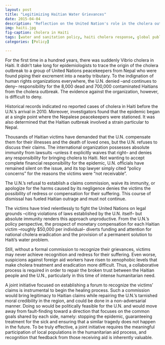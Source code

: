 ```yaml
---
layout: post
title: "Legitimizing Haitian Water Grievances"
date: 2015-04-04
description: "Reflection on the United Nation's role in the cholera outbreak in Haiti."
img: haiti.jpg
fig-caption: cholera in Haiti
tags: [water and sanitation policy, haiti cholera response, global public health, writing sample]
categories: [Policy]

---
```


For the first time in a hundred years, there was suddenly Vibrio cholera in Haiti. It didn’t take long for epidemiologists to trace the origin of the cholera outbreak to a group of United Nations peacekeepers from Nepal who were found piping their excrement into a nearby tributary. To the indignation of human rights organizations everywhere, the U.N. denied –and continues to deny– responsibility for the 8,000 dead and 700,000 contaminated Haitians from the cholera outbreak. The evidence against the organization, however, is difficult to deny.

Historical records indicated no reported cases of cholera in Haiti before the U.N.’s arrival in 2010. Moreover, investigators found that the epidemic began at a single point where the Nepalese peacekeepers were stationed. It was also determined that the Haitian outbreak involved a strain particular to Nepal.

Thousands of Haitian victims have demanded that the U.N. compensate them for their illnesses and the death of loved ones, but the U.N. refuses to discuss their claims. The international organization possesses absolute immunity from lawsuits –unless it explicitly waives that right– and denies any responsibility for bringing cholera to Haiti. Not wanting to accept complete financial responsibility for the epidemic, U.N. officials have remained silent on the issue, and its top lawyer simply cited “policy concerns” for the reasons the victims were “not receivable”.

The U.N.’s refusal to establish a claims commission, waive its immunity, or apologize for the harms caused by its negligence denies the victims the possibility of redress or compensation for their suffering. This course of dismissal has fueled Haitian outrage and must not continue.

The victims have tried relentlessly to fight the United Nations on legal grounds –citing violations of laws established by the U.N. itself– but absolute immunity renders this approach unproductive. From the U.N.’s policy perspective, the prospect of monetary compensation for each Haitian victim –roughly $50,000 per individual– diverts funding and attention for national cholera eradication and the provision of a permanent solution to Haiti’s water problem.

Still, without a formal commission to recognize their grievances, victims may never achieve recognition and redress for their suffering. Even worse, suspicions against foreign aid workers have risen to xenophobic levels that make cholera treatment and eradication more difficult. Thus, a collaborative process is required in order to repair the broken trust between the Haitian people and the U.N., particularly in this time of intense humanitarian need.

A joint initiative focused on establishing a forum to recognize the victims’ claims is instrumental to begin the healing process. Such a commission would bring legitimacy to Haitian claims while repairing the U.N.’s tarnished moral credibility in the region, and could be done in a non-adversarial manner. Doing so would be politically feasible for the U.N. and would move away from fault-finding toward a direction that focuses on the common goals shared by each side, namely: stopping the epidemic, guaranteeing treatment for the sick and ensuring that a similar tragedy does not happen in the future. To be truly effective, a joint initiative requires the meaningful participation of local populations in the humanitarian aid process, and recognition that feedback from those receiving aid is inherently valuable.
